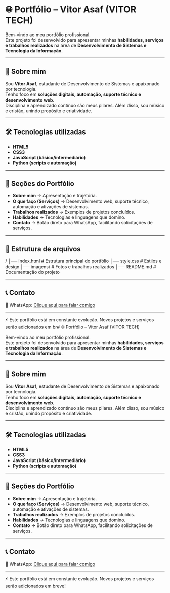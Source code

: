 # 🌐 Portfólio – Vitor Asaf (VITOR TECH)

Bem-vindo ao meu portfólio profissional.  
Este projeto foi desenvolvido para apresentar minhas **habilidades, serviços e trabalhos realizados** na área de **Desenvolvimento de Sistemas e Tecnologia da Informação**.

---

## 📖 Sobre mim
Sou **Vitor Asaf**, estudante de Desenvolvimento de Sistemas e apaixonado por tecnologia.  
Tenho foco em **soluções digitais, automação, suporte técnico e desenvolvimento web**.  
Disciplina e aprendizado contínuo são meus pilares. Além disso, sou músico e cristão, unindo propósito e criatividade.

---

## 🛠️ Tecnologias utilizadas
- **HTML5**  
- **CSS3**  
- **JavaScript (básico/intermediário)**  
- **Python (scripts e automação)**  

---

## 🚀 Seções do Portfólio
- **Sobre mim** → Apresentação e trajetória.  
- **O que faço (Serviços)** → Desenvolvimento web, suporte técnico, automação e ativações de sistemas.  
- **Trabalhos realizados** → Exemplos de projetos concluídos.  
- **Habilidades** → Tecnologias e linguagens que domino.  
- **Contato** → Botão direto para WhatsApp, facilitando solicitações de serviços.  

---

## 📂 Estrutura de arquivos
/
│── index.html # Estrutura principal do portfólio
│── style.css # Estilos e design
│── imagens/ # Fotos e trabalhos realizados
│── README.md # Documentação do projeto

---

## 📞 Contato
📲 WhatsApp: [Clique aqui para falar comigo](https://wa.me/5511999999999?text=Olá%20Vitor,%20quero%20contratar%20um%20serviço)  

---

⚡ Este portfólio está em constante evolução. Novos projetos e serviços serão adicionados em br# 🌐 Portfólio – Vitor Asaf (VITOR TECH)

Bem-vindo ao meu portfólio profissional.  
Este projeto foi desenvolvido para apresentar minhas **habilidades, serviços e trabalhos realizados** na área de **Desenvolvimento de Sistemas e Tecnologia da Informação**.

---

## 📖 Sobre mim
Sou **Vitor Asaf**, estudante de Desenvolvimento de Sistemas e apaixonado por tecnologia.  
Tenho foco em **soluções digitais, automação, suporte técnico e desenvolvimento web**.  
Disciplina e aprendizado contínuo são meus pilares. Além disso, sou músico e cristão, unindo propósito e criatividade.

---

## 🛠️ Tecnologias utilizadas
- **HTML5**  
- **CSS3**  
- **JavaScript (básico/intermediário)**  
- **Python (scripts e automação)**  

---

## 🚀 Seções do Portfólio
- **Sobre mim** → Apresentação e trajetória.  
- **O que faço (Serviços)** → Desenvolvimento web, suporte técnico, automação e ativações de sistemas.  
- **Trabalhos realizados** → Exemplos de projetos concluídos.  
- **Habilidades** → Tecnologias e linguagens que domino.  
- **Contato** → Botão direto para WhatsApp, facilitando solicitações de serviços.  
---

## 📞 Contato
📲 WhatsApp: [Clique aqui para falar comigo](https://wa.link/8jnee1)  

---

⚡ Este portfólio está em constante evolução. Novos projetos e serviços serão adicionados em breve!
